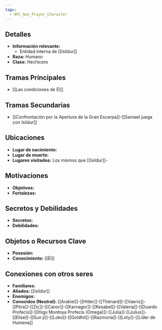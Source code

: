 ```yaml
---
tags:
  - NPC_Non_Player_Character
---
```

## Detalles
- **Información relevante:** 
	- Entidad interna de [[Isildur]]
- **Raza:** Humano
- **Clase:** Hechicero
  
## Tramas Principales
- [[Las condiciones de Él]]

## Tramas Secundarias
- [[Confrontación por la Apertura de la Gran Escarpa]]-[[Samael juega con Isildur]]

## Ubicaciones
- **Lugar de nacimiento:** 
- **Lugar de muerte:** 
- **Lugares visitados:** Los mismos que [[Isildur]]-

## Motivaciones
- **Objetivos:** 
- **Fortalezas:** 

## Secretos y Debilidades 
- **Secretos:** 
- **Debilidades:** 

## Objetos o Recursos Clave
- **Posesión:** 
- **Conocimiento:** [[Él]]

## Conexiones con otros seres
- **Familiares**: 
- **Aliados:** [[Isildur]]
- **Enemigos:** 
- **Conocidos (Neutral):** [[Arakiel]]-[[Hitler]]-[[Thénard]]-[[Vaeris]]-[[Pitra]]-[[Zic]]-[[Canor]]-[[Karnagor]]-[[Kesabel]]-[[Valeria]]-[[Duardo Profecis]]-[[Íñigo Montoya Profecis (Omega)]]-[[Julia]]-[[Julius]]-[[Elise]]-[[Sun ji]]-[[Loko]]-[[Goldhit]]-[[Razmoria]]-[[Loty]]-[[Líder de Humena]]